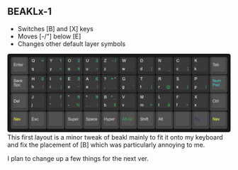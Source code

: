 ## BEAKLx-1
* Switches [B] and [X] keys
* Moves [-/"] below [E]
* Changes other default layer symbols
<img src="https://raw.githubusercontent.com/bigteefcat/beakl-x/main/beakl-x1/default-layer.png">
This first layout is a minor tweak of beakl mainly to fit it onto my keyboard and fix the placement of [B] which was particularly annoying to me.

I plan to change up a few things for the next ver.
